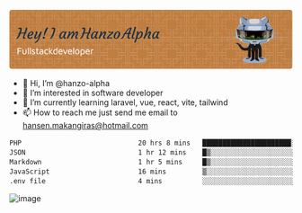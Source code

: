 ![Header](./github-header-image.png)

- 👋 Hi, I’m @hanzo-alpha
- 👀 I’m interested in software developer
- 🌱 I’m currently learning laravel, vue, react, vite, tailwind
- 📫 How to reach me just send me email to hansen.makangiras@hotmail.com 

<!---
hanzo-alpha/hanzo-alpha is a ✨ special ✨ repository because its `README.md` (this file) appears on your GitHub profile.
You can click the Preview link to take a look at your changes.
--->

<!--START_SECTION:waka-->

```txt
PHP                             20 hrs 8 mins   ██████████████████████░░░   87.52 %
JSON                            1 hr 12 mins    █▒░░░░░░░░░░░░░░░░░░░░░░░   05.27 %
Markdown                        1 hr 5 mins     █▒░░░░░░░░░░░░░░░░░░░░░░░   04.72 %
JavaScript                      16 mins         ▒░░░░░░░░░░░░░░░░░░░░░░░░   01.23 %
.env file                       4 mins          ░░░░░░░░░░░░░░░░░░░░░░░░░   00.34 %
```

<!--END_SECTION:waka-->

![image](https://github.com/hanzo-alpha/hanzo-alpha/assets/111342797/c4bd2977-6123-4017-8652-6e166259b484)

